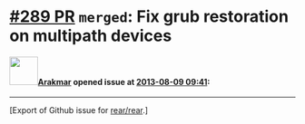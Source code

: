 [\#289 PR](https://github.com/rear/rear/pull/289) `merged`: Fix grub restoration on multipath devices
=====================================================================================================

#### <img src="https://avatars.githubusercontent.com/u/1221938?v=4" width="50">[Arakmar](https://github.com/Arakmar) opened issue at [2013-08-09 09:41](https://github.com/rear/rear/pull/289):

------------------------------------------------------------------------

\[Export of Github issue for
[rear/rear](https://github.com/rear/rear).\]
